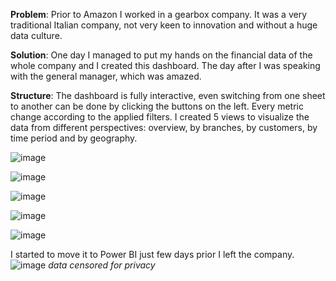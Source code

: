 **Problem**: Prior to Amazon I worked in a gearbox company. It was a very traditional Italian company, not very keen to innovation and without a huge data culture.

**Solution**: One day I managed to put my hands on the financial data of the whole company and I created this dashboard. The day after I was speaking with the general manager, which was amazed.

**Structure**: The dashboard is fully interactive, even switching from one sheet to another can be done by clicking the buttons on the left. Every metric change according to the applied filters. I created 5 views to visualize the data from different perspectives: overview, by branches, by customers, by time period and by geography.

![image](https://github.com/pietro-fantini/Financial-Dashboard/assets/136325329/d8d14e28-30dc-4fb3-acff-9fec0d8c03b1)

![image](https://github.com/pietro-fantini/Financial-Dashboard/assets/136325329/1a6e3e38-224c-4dba-b75f-e8e909a10523)

![image](https://github.com/pietro-fantini/Financial-Dashboard/assets/136325329/4dcb3ab4-11a1-488e-83f6-29d72e8db5fa)

![image](https://github.com/pietro-fantini/Financial-Dashboard/assets/136325329/6f5a0652-210a-4ae6-ad42-863b9be33710)

![image](https://github.com/pietro-fantini/Financial-Dashboard/assets/136325329/5245740e-d720-4636-83cb-2551d2f49c46)


I started to move it to Power BI just few days prior I left the company.
![image](https://github.com/pietro-fantini/Financial-Dashboard/assets/136325329/d13a320e-3bb4-4e11-a0a8-515851bec4de)
*data censored for privacy*
